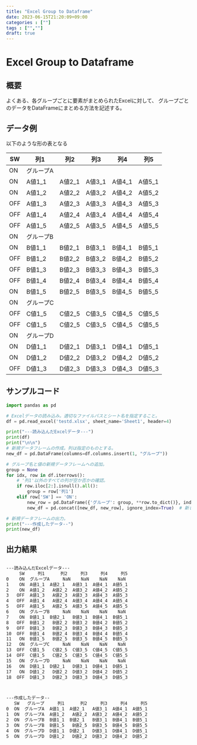 ```yaml
---
title: "Excel Group to Dataframe"
date: 2023-06-15T21:20:09+09:00
categories : [""]
tags : ["",""]
draft: true
---
```


# Excel Group to Dataframe

## 概要

よくある、各グループごとに要素がまとめられたExcelに対して、
グループごとのデータをDataFrameにまとめる方法を記述する。

## データ例

以下のような形の表となる

| SW  | 列1    | 列2     | 列3    | 列4    | 列5    |
|-----|-------|--------|-------|-------|-------|
| ON  | グループA |        |       |       |       |
| ON  | A値1_1 | A値2_1  | A値3_1 | A値4_1 | A値5_1 |
| ON  | A値1_2 | A値2_2  | A値3_2 | A値4_2 | A値5_2 |
| OFF | A値1_3 | A値2_3  | A値3_3 | A値4_3 | A値5_3 |
| OFF | A値1_4 | A値2_4  | A値3_4 | A値4_4 | A値5_4 |
| OFF | A値1_5 | A値2_5  | A値3_5 | A値4_5 | A値5_5 |
| ON  | グループB |        |       |       |       |
| ON  | B値1_1 | B値2_1  | B値3_1 | B値4_1 | B値5_1 |
| OFF | B値1_2 | B値2_2  | B値3_2 | B値4_2 | B値5_2 |
| OFF | B値1_3 | B値2_3  | B値3_3 | B値4_3 | B値5_3 |
| OFF | B値1_4 | B値2_4  | B値3_4 | B値4_4 | B値5_4 |
| ON  | B値1_5 | B値2_5  | B値3_5 | B値4_5 | B値5_5 |
| ON  | グループC |        |       |       |       |
| OFF | C値1_5 | C値2_5  | C値3_5 | C値4_5 | C値5_5 |
| OFF | C値1_5 | C値2_5  | C値3_5 | C値4_5 | C値5_5 |
| ON  | グループD |        |       |       |       |
| ON  | D値1_1 | D値2_1  | D値3_1 | D値4_1 | D値5_1 |
| ON  | D値1_2 | D値2_2  | D値3_2 | D値4_2 | D値5_2 |
| OFF | D値1_3 | D値2_3  | D値3_3 | D値4_3 | D値5_3 |

## サンプルコード

``` python
import pandas as pd

# Excelデータの読み込み。適切なファイルパスとシート名を指定すること。
df = pd.read_excel('testd.xlsx', sheet_name='Sheet1', header=4)

print("---読み込んだExcelデータ---")
print(df)
print("\n\n")
# 新規データフレームの作成。列は指定のものとする。
new_df = pd.DataFrame(columns=df.columns.insert(1, "グループ"))

# グループ名と値の新規データフレームへの追加。
group = None
for idx, row in df.iterrows():
    # '列1'以外のすべての列が空か否かの確認。
    if row.iloc[2:].isnull().all():
        group = row['列1']
    elif row['SW'] == 'ON':
        new_row = pd.DataFrame({'グループ': group, **row.to_dict()}, index=[0])  # 列ごとに値を追加。
        new_df = pd.concat([new_df, new_row], ignore_index=True)  # 新しい行を追加。

# 新規データフレームの出力。
print("---作成したデータ--")
print(new_df)
```

## 出力結果

``` bash

---読み込んだExcelデータ---
     SW     列1      列2     列3     列4     列5
0    ON  グループA     NaN    NaN    NaN    NaN
1    ON  A値1_1  A値2_1   A値3_1  A値4_1  A値5_1
2    ON  A値1_2   A値2_2  A値3_2  A値4_2  A値5_2
3   OFF  A値1_3   A値2_3  A値3_3  A値4_3  A値5_3
4   OFF  A値1_4   A値2_4  A値3_4  A値4_4  A値5_4
5   OFF  A値1_5   A値2_5  A値3_5  A値4_5  A値5_5
6    ON  グループB     NaN    NaN    NaN    NaN
7    ON  B値1_1  B値2_1   B値3_1  B値4_1  B値5_1
8   OFF  B値1_2   B値2_2  B値3_2  B値4_2  B値5_2
9   OFF  B値1_3   B値2_3  B値3_3  B値4_3  B値5_3
10  OFF  B値1_4   B値2_4  B値3_4  B値4_4  B値5_4
11   ON  B値1_5   B値2_5  B値3_5  B値4_5  B値5_5
12   ON  グループC     NaN    NaN    NaN    NaN
13  OFF  C値1_5   C値2_5  C値3_5  C値4_5  C値5_5
14  OFF  C値1_5   C値2_5  C値3_5  C値4_5  C値5_5
15   ON  グループD     NaN    NaN    NaN    NaN
16   ON  D値1_1  D値2_1   D値3_1  D値4_1  D値5_1
17   ON  D値1_2   D値2_2  D値3_2  D値4_2  D値5_2
18  OFF  D値1_3   D値2_3  D値3_3  D値4_3  D値5_3



---作成したデータ--
   SW   グループ     列1      列2     列3     列4     列5
0  ON  グループA  A値1_1  A値2_1   A値3_1  A値4_1  A値5_1
1  ON  グループA  A値1_2   A値2_2  A値3_2  A値4_2  A値5_2
2  ON  グループB  B値1_1  B値2_1   B値3_1  B値4_1  B値5_1
3  ON  グループB  B値1_5   B値2_5  B値3_5  B値4_5  B値5_5
4  ON  グループD  D値1_1  D値2_1   D値3_1  D値4_1  D値5_1
5  ON  グループD  D値1_2   D値2_2  D値3_2  D値4_2  D値5_2
```